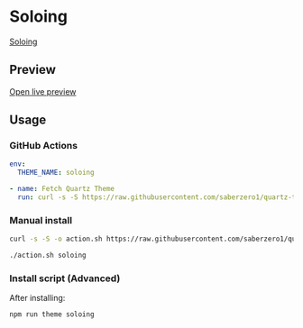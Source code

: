 # Soloing

[Soloing](https://github.com/isax785)

## Preview

[Open live preview](https://quartz-themes.github.io/soloing/)

## Usage

### GitHub Actions

```yaml
env:
  THEME_NAME: soloing
```

```yaml
- name: Fetch Quartz Theme
  run: curl -s -S https://raw.githubusercontent.com/saberzero1/quartz-themes/master/action.sh | bash -s -- $THEME_NAME
```

### Manual install

```bash
curl -s -S -o action.sh https://raw.githubusercontent.com/saberzero1/quartz-themes/master/action.sh

./action.sh soloing
```

### Install script (Advanced)

After installing:

```bash
npm run theme soloing
```
